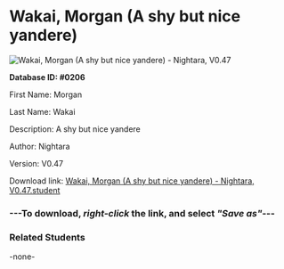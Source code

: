 # Wakai, Morgan (A shy but nice yandere)

<img src="../../Files/Images/Wakai, Morgan (A shy but nice yandere).png" title="Wakai, Morgan (A shy but nice yandere) - Nightara, V0.47">

**Database ID: #0206**

First Name: Morgan

Last Name: Wakai

Description: A shy but nice yandere

Author: Nightara

Version: V0.47

Download link: <a href="https://raw.githubusercontent.com/Arbiter1223/Daigaku-Gurashi-Custom-Students/master/Files/Student%20Files/Wakai%2C%20Morgan%20(A%20shy%20but%20nice%20yandere)%20-%20Nightara%2C%20V0.47.student">Wakai, Morgan (A shy but nice yandere) - Nightara, V0.47.student</a>

### ---**To download, _right-click_ the link, and select _"Save as"_**---

### Related Students

-none-
